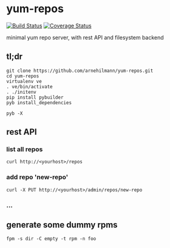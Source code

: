 # yum-repos

[![Build Status](https://api.travis-ci.org/arnehilmann/yum-repos.svg?branch=master)](https://travis-ci.org/arnehilmann/yum-repos)
[![Coverage Status](https://coveralls.io/repos/arnehilmann/yum-repos/badge.svg)](https://coveralls.io/r/arnehilmann/yum-repos)

minimal yum repo server, with rest API and filesystem backend

## tl;dr

```
git clone https://github.com/arnehilmann/yum-repos.git
cd yum-repos
virtualenv ve
. ve/bin/activate
. ./initenv
pip install pybuilder
pyb install_dependencies

pyb -X
```

## rest API

### list all repos

```curl http://<yourhost>/repos```

### add repo 'new-repo'
```curl -X PUT http://<yourhost>/admin/repos/new-repo```

### ...

## generate some dummy rpms

```
fpm -s dir -C empty -t rpm -n foo
```
